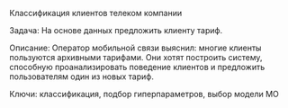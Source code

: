 Классификация клиентов телеком компании

Задача:
На основе данных предложить клиенту тариф.

Описание:
Оператор мобильной связи выяснил: многие клиенты пользуются архивными тарифами. Они хотят построить систему, способную проанализировать поведение клиентов и предложить пользователям один из новых тариф.

Ключи:
классификация, подбор гиперпараметров, выбор модели МО
